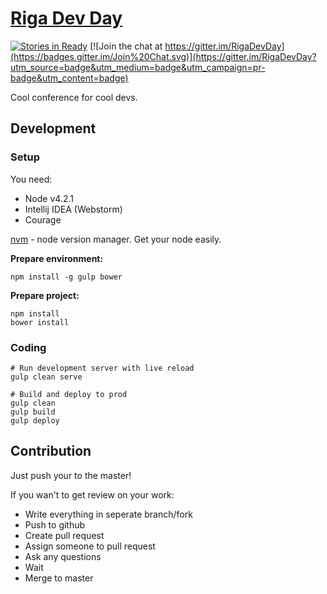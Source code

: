 [Riga Dev Day](http://rigadevday.lv/)
====================================
[![Stories in Ready](https://badge.waffle.io/RigaDevDay/RigaDevDay.github.io.png?label=ready&title=Ready)](https://waffle.io/RigaDevDay/RigaDevDay.github.io)
[![Join the chat at https://gitter.im/RigaDevDay](https://badges.gitter.im/Join%20Chat.svg)](https://gitter.im/RigaDevDay?utm_source=badge&utm_medium=badge&utm_campaign=pr-badge&utm_content=badge)

Cool conference for cool devs.

## Development

### Setup

You need:

* Node v4.2.1
* Intellij IDEA (Webstorm)
* Courage

[nvm](https://github.com/creationix/nvm) - node version manager.
Get your node easily.

**Prepare environment:**

```
npm install -g gulp bower
```

**Prepare project:**

```
npm install
bower install
```

### Coding

```
# Run development server with live reload
gulp clean serve 

# Build and deploy to prod
gulp clean
gulp build
gulp deploy
```

## Contribution

Just push your to the master!

If you wan't to get review on your work:

* Write everything in seperate branch/fork
* Push to github
* Create pull request
* Assign someone to pull request
* Ask any questions
* Wait
* Merge to master

